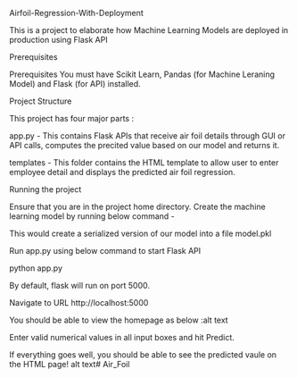 Airfoil-Regression-With-Deployment

This is a project to elaborate how Machine Learning Models are deployed in production using Flask API

Prerequisites

Prerequisites You must have Scikit Learn, Pandas (for Machine Leraning Model) and Flask (for API) installed.

Project Structure

This project has four major parts :

app.py - This contains Flask APIs that receive air foil details through GUI or API calls, computes the precited value based on our model and returns it.

templates - This folder contains the HTML template to allow user to enter employee detail and displays the predicted air foil regression.

Running the project

Ensure that you are in the project home directory. Create the machine learning model by running below command -

This would create a serialized version of our model into a file model.pkl

Run app.py using below command to start Flask API

python app.py

By default, flask will run on port 5000.

Navigate to URL http://localhost:5000

You should be able to view the homepage as below :alt text

Enter valid numerical values in all input boxes and hit Predict.

If everything goes well, you should be able to see the predicted vaule on the HTML page! alt text# Air_Foil
